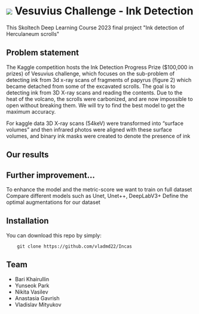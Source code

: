 #  ![](https://img.shields.io/badge/Kaggle-035a7d?style=for-the-badge&logo=kaggle&logoColor=white) Vesuvius Challenge - Ink Detection 

This Skoltech Deep Learning Course 2023 final project "Ink detection of Herculaneum scrolls"


## Problem statement

The Kaggle competition hosts the Ink Detection Progress Prize ($100,000 in prizes) of Vesuvius challenge, which focuses on the sub-problem of detecting ink from 3d x-ray scans of fragments of papyrus (figure 2) which became detached from some of the excavated scrolls.
The goal is to detecting ink from 3D X-ray scans and reading the contents.
Due to the heat of the volcano, the scrolls were carbonized, and are now impossible to open without breaking them.
We will try to find the best model to get the maximum accuracy.

For kaggle data 3D X-ray scans (54keV) were transformed into “surface volumes” and then infrared photos were aligned with these surface volumes, and binary ink masks were created to denote the presence of ink

## Our results

## Further improvement...

To enhance the model and the metric-score we want to train on full dataset
Compare different models such as Unet, Unet++, DeepLabV3+
Define the optimal augmentations for our dataset

## Installation

You can download this repo by simply:

        git clone https://github.com/vladmd22/Incas


## Team

+ Bari Khairullin
+ Yunseok Park
+ Nikita Vasilev
+ Anastasia Gavrish
+ Vladislav Mityukov
